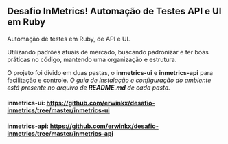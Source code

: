 ## Desafio InMetrics! Automação de Testes API e UI em Ruby

Automação de testes em Ruby, de API e UI. 

Utilizando padrões atuais de mercado, buscando padronizar e ter boas práticas no código, mantendo uma organização e estrutura.

O projeto foi divido em duas pastas, o **inmetrics-ui** e **inmetrics-api** para facilitação e controle. *O guia de instalação e configuração do ambiente está presente no arquivo de **README.md** de cada pasta.*

#### inmetrics-ui: https://github.com/erwinkx/desafio-inmetrics/tree/master/inmetrics-ui
#### inmetrics-api: https://github.com/erwinkx/desafio-inmetrics/tree/master/inmetrics-api
